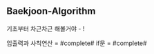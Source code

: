 ## Baekjoon-Algorithm
기초부터 차근차근 해볼거야 - !

<Level01> 입출력과 사칙연산 = #complete#
<Level02> if문 = #complete#
